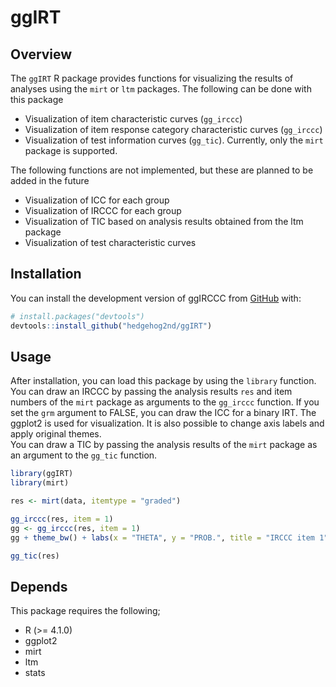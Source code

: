 # ggIRT

<!-- badges: start -->
<!-- badges: end -->


## Overview
The `ggIRT` R package provides functions for visualizing the results of analyses using the `mirt` or `ltm` packages. The following can be done with this package  

- Visualization of item characteristic curves (`gg_irccc`)  
- Visualization of item response category characteristic curves (`gg_irccc`)  
- Visualization of test information curves (`gg_tic`). Currently, only the `mirt` package is supported.  


The following functions are not implemented, but these are planned to be added in the future  

- Visualization of ICC for each group  
- Visualization of IRCCC for each group  
- Visualization of TIC based on analysis results obtained from the ltm package  
- Visualization of test characteristic curves  


## Installation

You can install the development version of ggIRCCC from [GitHub](https://github.com/) with:

``` r
# install.packages("devtools")
devtools::install_github("hedgehog2nd/ggIRT")
```

## Usage

After installation, you can load this package by using the `library` function. You can draw an IRCCC by passing the analysis results `res` and item numbers of the `mirt` package as arguments to the `gg_irccc` function. If you set the `grm` argument to FALSE, you can draw the ICC for a binary IRT. The ggplot2 is used for visualization. It is also possible to change axis labels and apply original themes.  
You can draw a TIC by passing the analysis results of the `mirt` package as an argument to the `gg_tic` function.

``` r
library(ggIRT)
library(mirt)

res <- mirt(data, itemtype = "graded")

gg_irccc(res, item = 1)
gg <- gg_irccc(res, item = 1)
gg + theme_bw() + labs(x = "THETA", y = "PROB.", title = "IRCCC item 1")

gg_tic(res)
```

## Depends  
This package requires the following;  

- R (>= 4.1.0)  
- ggplot2  
- mirt  
- ltm  
- stats  

